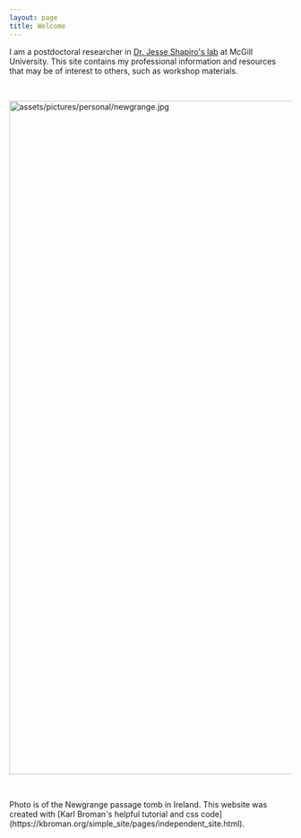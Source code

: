 ```yaml
---
layout: page
title: Welcome
---
```


I am a postdoctoral researcher in [Dr. Jesse Shapiro's lab](http://www.shapirolab.ca/) at McGill University. This site contains my professional information and resources that may be of interest to others, such as workshop materials.

<p>
<br />
</p>


<td class="left">
        <img src="{{ BASE_PATH }}/assets/pictures/personal/newgrange.jpg" alt="assets/pictures/personal/newgrange.jpg" title="newgrange" align="middle" height="1200" width="600">
</td>

<p>
<br />
</p>
Photo is of the Newgrange passage tomb in Ireland. This website was created with [Karl Broman's helpful tutorial and css code](https://kbroman.org/simple_site/pages/independent_site.html).


